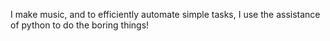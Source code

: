 I make music, and to efficiently automate simple tasks, I use the assistance of python to do the boring things!
